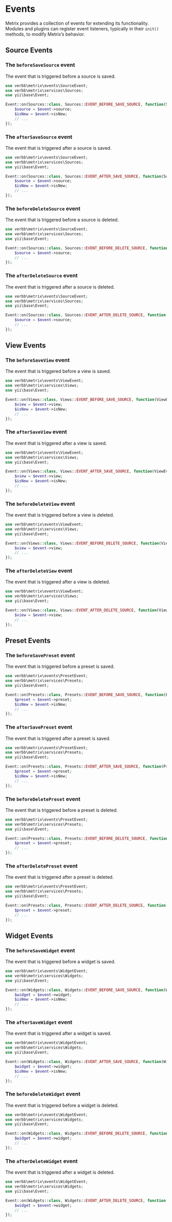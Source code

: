 # Events
Metrix provides a collection of events for extending its functionality. Modules and plugins can register event listeners, typically in their `init()` methods, to modify Metrix’s behavior.

## Source Events

### The `beforeSaveSource` event
The event that is triggered before a source is saved.

```php
use verbb\metrix\events\SourceEvent;
use verbb\metrix\services\Sources;
use yii\base\Event;

Event::on(Sources::class, Sources::EVENT_BEFORE_SAVE_SOURCE, function(SourceEvent $event) {
    $source = $event->source;
    $isNew = $event->isNew;
    // ...
});
```

### The `afterSaveSource` event
The event that is triggered after a source is saved.

```php
use verbb\metrix\events\SourceEvent;
use verbb\metrix\services\Sources;
use yii\base\Event;

Event::on(Sources::class, Sources::EVENT_AFTER_SAVE_SOURCE, function(SourceEvent $event) {
    $source = $event->source;
    $isNew = $event->isNew;
    // ...
});
```

### The `beforeDeleteSource` event
The event that is triggered before a source is deleted.

```php
use verbb\metrix\events\SourceEvent;
use verbb\metrix\services\Sources;
use yii\base\Event;

Event::on(Sources::class, Sources::EVENT_BEFORE_DELETE_SOURCE, function(SourceEvent $event) {
    $source = $event->source;
    // ...
});
```

### The `afterDeleteSource` event
The event that is triggered after a source is deleted.

```php
use verbb\metrix\events\SourceEvent;
use verbb\metrix\services\Sources;
use yii\base\Event;

Event::on(Sources::class, Sources::EVENT_AFTER_DELETE_SOURCE, function(SourceEvent $event) {
    $source = $event->source;
    // ...
});
```

## View Events

### The `beforeSaveView` event
The event that is triggered before a view is saved.

```php
use verbb\metrix\events\ViewEvent;
use verbb\metrix\services\Views;
use yii\base\Event;

Event::on(Views::class, Views::EVENT_BEFORE_SAVE_SOURCE, function(ViewEvent $event) {
    $view = $event->view;
    $isNew = $event->isNew;
    // ...
});
```

### The `afterSaveView` event
The event that is triggered after a view is saved.

```php
use verbb\metrix\events\ViewEvent;
use verbb\metrix\services\Views;
use yii\base\Event;

Event::on(Views::class, Views::EVENT_AFTER_SAVE_SOURCE, function(ViewEvent $event) {
    $view = $event->view;
    $isNew = $event->isNew;
    // ...
});
```

### The `beforeDeleteView` event
The event that is triggered before a view is deleted.

```php
use verbb\metrix\events\ViewEvent;
use verbb\metrix\services\Views;
use yii\base\Event;

Event::on(Views::class, Views::EVENT_BEFORE_DELETE_SOURCE, function(ViewEvent $event) {
    $view = $event->view;
    // ...
});
```

### The `afterDeleteView` event
The event that is triggered after a view is deleted.

```php
use verbb\metrix\events\ViewEvent;
use verbb\metrix\services\Views;
use yii\base\Event;

Event::on(Views::class, Views::EVENT_AFTER_DELETE_SOURCE, function(ViewEvent $event) {
    $view = $event->view;
    // ...
});
```

## Preset Events

### The `beforeSavePreset` event
The event that is triggered before a preset is saved.

```php
use verbb\metrix\events\PresetEvent;
use verbb\metrix\services\Presets;
use yii\base\Event;

Event::on(Presets::class, Presets::EVENT_BEFORE_SAVE_SOURCE, function(PresetEvent $event) {
    $preset = $event->preset;
    $isNew = $event->isNew;
    // ...
});
```

### The `afterSavePreset` event
The event that is triggered after a preset is saved.

```php
use verbb\metrix\events\PresetEvent;
use verbb\metrix\services\Presets;
use yii\base\Event;

Event::on(Presets::class, Presets::EVENT_AFTER_SAVE_SOURCE, function(PresetEvent $event) {
    $preset = $event->preset;
    $isNew = $event->isNew;
    // ...
});
```

### The `beforeDeletePreset` event
The event that is triggered before a preset is deleted.

```php
use verbb\metrix\events\PresetEvent;
use verbb\metrix\services\Presets;
use yii\base\Event;

Event::on(Presets::class, Presets::EVENT_BEFORE_DELETE_SOURCE, function(PresetEvent $event) {
    $preset = $event->preset;
    // ...
});
```

### The `afterDeletePreset` event
The event that is triggered after a preset is deleted.

```php
use verbb\metrix\events\PresetEvent;
use verbb\metrix\services\Presets;
use yii\base\Event;

Event::on(Presets::class, Presets::EVENT_AFTER_DELETE_SOURCE, function(PresetEvent $event) {
    $preset = $event->preset;
    // ...
});
```

## Widget Events

### The `beforeSaveWidget` event
The event that is triggered before a widget is saved.

```php
use verbb\metrix\events\WidgetEvent;
use verbb\metrix\services\Widgets;
use yii\base\Event;

Event::on(Widgets::class, Widgets::EVENT_BEFORE_SAVE_SOURCE, function(WidgetEvent $event) {
    $widget = $event->widget;
    $isNew = $event->isNew;
    // ...
});
```

### The `afterSaveWidget` event
The event that is triggered after a widget is saved.

```php
use verbb\metrix\events\WidgetEvent;
use verbb\metrix\services\Widgets;
use yii\base\Event;

Event::on(Widgets::class, Widgets::EVENT_AFTER_SAVE_SOURCE, function(WidgetEvent $event) {
    $widget = $event->widget;
    $isNew = $event->isNew;
    // ...
});
```

### The `beforeDeleteWidget` event
The event that is triggered before a widget is deleted.

```php
use verbb\metrix\events\WidgetEvent;
use verbb\metrix\services\Widgets;
use yii\base\Event;

Event::on(Widgets::class, Widgets::EVENT_BEFORE_DELETE_SOURCE, function(WidgetEvent $event) {
    $widget = $event->widget;
    // ...
});
```

### The `afterDeleteWidget` event
The event that is triggered after a widget is deleted.

```php
use verbb\metrix\events\WidgetEvent;
use verbb\metrix\services\Widgets;
use yii\base\Event;

Event::on(Widgets::class, Widgets::EVENT_AFTER_DELETE_SOURCE, function(WidgetEvent $event) {
    $widget = $event->widget;
    // ...
});
```


